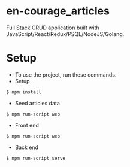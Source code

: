 # en-courage_articles
Full Stack CRUD application built with JavaScript/React/Redux/PSQL/NodeJS/Golang.

# Setup
- To use the project, run these commands. 
- Setup
```
$ npm install
```

- Seed articles data
```
$ npm run-script web
```

- Front end 
```
$ npm run-script web
```

- Back end 
```
$ npm run-script serve
```